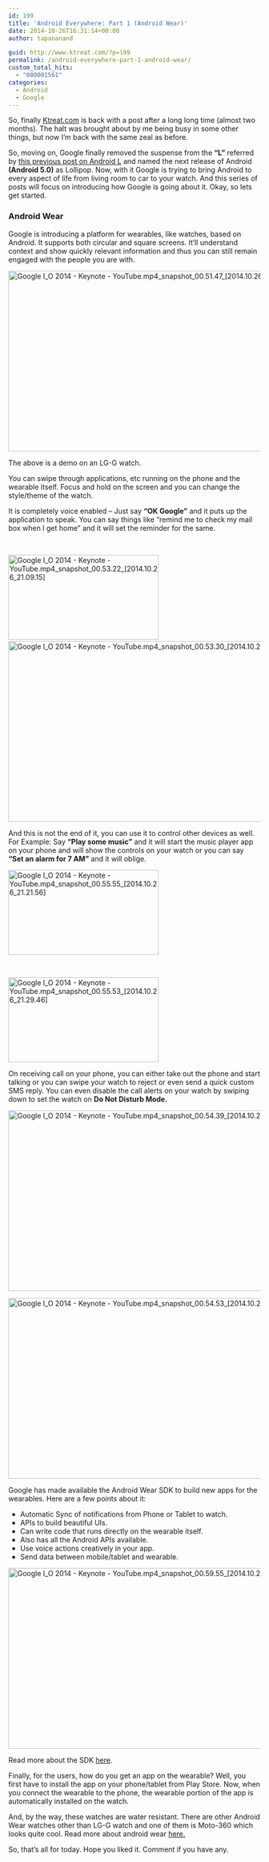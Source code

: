 ```yaml
---
id: 199
title: 'Android Everywhere: Part 1 (Android Wear)'
date: 2014-10-26T16:31:14+00:00
author: tapananand

guid: http://www.ktreat.com/?p=199
permalink: /android-everywhere-part-1-android-wear/
custom_total_hits:
  - "000001561"
categories:
  - Android
  - Google
---
```

So, finally <a title="Ktreat - A Computer Science Blog" href="http://www.ktreat.com" target="_blank">Ktreat.com</a> is back with a post after a long long time (almost two months). The halt was brought about by me being busy in some other things, but now I&#8217;m back with the same zeal as before.

So, moving on, Google finally removed the suspense from the **&#8220;L&#8221;** referred by <a title="Android L – the cool new Android" href="http://www.ktreat.com/?p=178" target="_blank">this previous post on Android L</a> and named the next release of Android **(Android 5.0)** as Lollipop. Now, with it Google is trying to bring Android to every aspect of life from living room to car to your watch. And this series of posts will focus on introducing how Google is going about it. Okay, so lets get started.

### Android Wear

Google is introducing a platform for wearables, like watches, based on Android. It supports both circular and square screens. It&#8217;ll understand context and show quickly relevant information and thus you can still remain engaged with the people you are with.

[<img class="aligncenter wp-image-284 size-large" src="http://www.ktreat.com/wp-content/uploads/2015/01/Google-I_O-2014-Keynote-YouTube.mp4_snapshot_00.51.47_2014.10.26_20.58.55-1024x576.jpg" alt="Google I_O 2014 - Keynote - YouTube.mp4_snapshot_00.51.47_[2014.10.26_20.58.55]" width="640" height="360" srcset="http://www.ktreat.com/wp-content/uploads/2015/01/Google-I_O-2014-Keynote-YouTube.mp4_snapshot_00.51.47_2014.10.26_20.58.55-1024x576.jpg 1024w, http://www.ktreat.com/wp-content/uploads/2015/01/Google-I_O-2014-Keynote-YouTube.mp4_snapshot_00.51.47_2014.10.26_20.58.55-300x169.jpg 300w, http://www.ktreat.com/wp-content/uploads/2015/01/Google-I_O-2014-Keynote-YouTube.mp4_snapshot_00.51.47_2014.10.26_20.58.55-533x300.jpg 533w" sizes="(max-width: 640px) 100vw, 640px" />](http://www.ktreat.com/wp-content/uploads/2015/01/Google-I_O-2014-Keynote-YouTube.mp4_snapshot_00.51.47_2014.10.26_20.58.55.jpg)

The above is a demo on an LG-G watch.

You can swipe through applications, etc running on the phone and the wearable itself. Focus and hold on the screen and you can change the style/theme of the watch.

It is completely voice enabled &#8211; Just say **&#8220;OK Google&#8221;** and it puts up the application to speak. You can say things like &#8220;remind me to check my mail box when I get home&#8221; and it will set the reminder for the same.

&nbsp;

[<img class="aligncenter size-medium wp-image-285" src="http://www.ktreat.com/wp-content/uploads/2015/01/Google-I_O-2014-Keynote-YouTube.mp4_snapshot_00.53.22_2014.10.26_21.09.15-300x169.jpg" alt="Google I_O 2014 - Keynote - YouTube.mp4_snapshot_00.53.22_[2014.10.26_21.09.15]" width="300" height="169" srcset="http://www.ktreat.com/wp-content/uploads/2015/01/Google-I_O-2014-Keynote-YouTube.mp4_snapshot_00.53.22_2014.10.26_21.09.15-300x169.jpg 300w, http://www.ktreat.com/wp-content/uploads/2015/01/Google-I_O-2014-Keynote-YouTube.mp4_snapshot_00.53.22_2014.10.26_21.09.15-1024x576.jpg 1024w, http://www.ktreat.com/wp-content/uploads/2015/01/Google-I_O-2014-Keynote-YouTube.mp4_snapshot_00.53.22_2014.10.26_21.09.15-533x300.jpg 533w" sizes="(max-width: 300px) 100vw, 300px" />](http://www.ktreat.com/wp-content/uploads/2015/01/Google-I_O-2014-Keynote-YouTube.mp4_snapshot_00.53.22_2014.10.26_21.09.15.jpg)  [<img class="aligncenter size-large wp-image-286" src="http://www.ktreat.com/wp-content/uploads/2015/01/Google-I_O-2014-Keynote-YouTube.mp4_snapshot_00.53.30_2014.10.26_21.15.17-1024x576.jpg" alt="Google I_O 2014 - Keynote - YouTube.mp4_snapshot_00.53.30_[2014.10.26_21.15.17]" width="640" height="360" srcset="http://www.ktreat.com/wp-content/uploads/2015/01/Google-I_O-2014-Keynote-YouTube.mp4_snapshot_00.53.30_2014.10.26_21.15.17-1024x576.jpg 1024w, http://www.ktreat.com/wp-content/uploads/2015/01/Google-I_O-2014-Keynote-YouTube.mp4_snapshot_00.53.30_2014.10.26_21.15.17-300x169.jpg 300w, http://www.ktreat.com/wp-content/uploads/2015/01/Google-I_O-2014-Keynote-YouTube.mp4_snapshot_00.53.30_2014.10.26_21.15.17-533x300.jpg 533w" sizes="(max-width: 640px) 100vw, 640px" />](http://www.ktreat.com/wp-content/uploads/2015/01/Google-I_O-2014-Keynote-YouTube.mp4_snapshot_00.53.30_2014.10.26_21.15.17.jpg)

And this is not the end of it, you can use it to control other devices as well. For Example: Say **&#8220;Play some music&#8221;** and it will start the music player app on your phone and will show the controls on your watch or you can say **&#8220;Set an alarm for 7 AM&#8221;** and it will oblige.

[<img class="aligncenter size-medium wp-image-288" src="http://www.ktreat.com/wp-content/uploads/2015/01/Google-I_O-2014-Keynote-YouTube.mp4_snapshot_00.55.55_2014.10.26_21.21.56-300x169.jpg" alt="Google I_O 2014 - Keynote - YouTube.mp4_snapshot_00.55.55_[2014.10.26_21.21.56]" width="300" height="169" srcset="http://www.ktreat.com/wp-content/uploads/2015/01/Google-I_O-2014-Keynote-YouTube.mp4_snapshot_00.55.55_2014.10.26_21.21.56-300x169.jpg 300w, http://www.ktreat.com/wp-content/uploads/2015/01/Google-I_O-2014-Keynote-YouTube.mp4_snapshot_00.55.55_2014.10.26_21.21.56-1024x576.jpg 1024w, http://www.ktreat.com/wp-content/uploads/2015/01/Google-I_O-2014-Keynote-YouTube.mp4_snapshot_00.55.55_2014.10.26_21.21.56-533x300.jpg 533w" sizes="(max-width: 300px) 100vw, 300px" />](http://www.ktreat.com/wp-content/uploads/2015/01/Google-I_O-2014-Keynote-YouTube.mp4_snapshot_00.55.55_2014.10.26_21.21.56.jpg)

&nbsp;

[<img class="aligncenter size-medium wp-image-287" src="http://www.ktreat.com/wp-content/uploads/2015/01/Google-I_O-2014-Keynote-YouTube.mp4_snapshot_00.55.53_2014.10.26_21.29.46-300x169.jpg" alt="Google I_O 2014 - Keynote - YouTube.mp4_snapshot_00.55.53_[2014.10.26_21.29.46]" width="300" height="169" srcset="http://www.ktreat.com/wp-content/uploads/2015/01/Google-I_O-2014-Keynote-YouTube.mp4_snapshot_00.55.53_2014.10.26_21.29.46-300x169.jpg 300w, http://www.ktreat.com/wp-content/uploads/2015/01/Google-I_O-2014-Keynote-YouTube.mp4_snapshot_00.55.53_2014.10.26_21.29.46-1024x576.jpg 1024w, http://www.ktreat.com/wp-content/uploads/2015/01/Google-I_O-2014-Keynote-YouTube.mp4_snapshot_00.55.53_2014.10.26_21.29.46-533x300.jpg 533w" sizes="(max-width: 300px) 100vw, 300px" />](http://www.ktreat.com/wp-content/uploads/2015/01/Google-I_O-2014-Keynote-YouTube.mp4_snapshot_00.55.53_2014.10.26_21.29.46.jpg)

On receiving call on your phone, you can either take out the phone and start talking or you can swipe your watch to reject or even send a quick custom SMS reply. You can even disable the call alerts on your watch by swiping down to set the watch on **Do Not Disturb Mode.** 

[<img class="aligncenter wp-image-290 size-large" src="http://www.ktreat.com/wp-content/uploads/2015/01/Google-I_O-2014-Keynote-YouTube.mp4_snapshot_00.54.39_2014.10.26_21.33.16-1024x576.jpg" alt="Google I_O 2014 - Keynote - YouTube.mp4_snapshot_00.54.39_[2014.10.26_21.33.16]" width="640" height="360" srcset="http://www.ktreat.com/wp-content/uploads/2015/01/Google-I_O-2014-Keynote-YouTube.mp4_snapshot_00.54.39_2014.10.26_21.33.16-1024x576.jpg 1024w, http://www.ktreat.com/wp-content/uploads/2015/01/Google-I_O-2014-Keynote-YouTube.mp4_snapshot_00.54.39_2014.10.26_21.33.16-300x169.jpg 300w, http://www.ktreat.com/wp-content/uploads/2015/01/Google-I_O-2014-Keynote-YouTube.mp4_snapshot_00.54.39_2014.10.26_21.33.16-533x300.jpg 533w" sizes="(max-width: 640px) 100vw, 640px" />](http://www.ktreat.com/wp-content/uploads/2015/01/Google-I_O-2014-Keynote-YouTube.mp4_snapshot_00.54.39_2014.10.26_21.33.16.jpg)

[<img class="aligncenter size-large wp-image-289" src="http://www.ktreat.com/wp-content/uploads/2015/01/Google-I_O-2014-Keynote-YouTube.mp4_snapshot_00.54.53_2014.10.26_21.29.08-1024x576.jpg" alt="Google I_O 2014 - Keynote - YouTube.mp4_snapshot_00.54.53_[2014.10.26_21.29.08]" width="640" height="360" srcset="http://www.ktreat.com/wp-content/uploads/2015/01/Google-I_O-2014-Keynote-YouTube.mp4_snapshot_00.54.53_2014.10.26_21.29.08-1024x576.jpg 1024w, http://www.ktreat.com/wp-content/uploads/2015/01/Google-I_O-2014-Keynote-YouTube.mp4_snapshot_00.54.53_2014.10.26_21.29.08-300x169.jpg 300w, http://www.ktreat.com/wp-content/uploads/2015/01/Google-I_O-2014-Keynote-YouTube.mp4_snapshot_00.54.53_2014.10.26_21.29.08-533x300.jpg 533w" sizes="(max-width: 640px) 100vw, 640px" />](http://www.ktreat.com/wp-content/uploads/2015/01/Google-I_O-2014-Keynote-YouTube.mp4_snapshot_00.54.53_2014.10.26_21.29.08.jpg)

Google has made available the Android Wear SDK to build new apps for the wearables. Here are a few points about it:

<ul type="square">
  <li>
    Automatic Sync of notifications from Phone or Tablet to watch.
  </li>
  <li>
    APIs to build beautiful UIs.
  </li>
  <li>
    Can write code that runs directly on the wearable itself.
  </li>
  <li>
    Also has all the Android APIs available.
  </li>
  <li>
    Use voice actions creatively in your app.
  </li>
  <li>
    Send data between mobile/tablet and wearable.
  </li>
</ul>

[<img class="aligncenter size-large wp-image-291" src="http://www.ktreat.com/wp-content/uploads/2015/01/Google-I_O-2014-Keynote-YouTube.mp4_snapshot_00.59.55_2014.10.26_21.42.32-1024x576.jpg" alt="Google I_O 2014 - Keynote - YouTube.mp4_snapshot_00.59.55_[2014.10.26_21.42.32]" width="640" height="360" srcset="http://www.ktreat.com/wp-content/uploads/2015/01/Google-I_O-2014-Keynote-YouTube.mp4_snapshot_00.59.55_2014.10.26_21.42.32-1024x576.jpg 1024w, http://www.ktreat.com/wp-content/uploads/2015/01/Google-I_O-2014-Keynote-YouTube.mp4_snapshot_00.59.55_2014.10.26_21.42.32-300x169.jpg 300w, http://www.ktreat.com/wp-content/uploads/2015/01/Google-I_O-2014-Keynote-YouTube.mp4_snapshot_00.59.55_2014.10.26_21.42.32-533x300.jpg 533w" sizes="(max-width: 640px) 100vw, 640px" />](http://www.ktreat.com/wp-content/uploads/2015/01/Google-I_O-2014-Keynote-YouTube.mp4_snapshot_00.59.55_2014.10.26_21.42.32.jpg)

Read more about the SDK <a title="Android Wear | Android Developers" href="http://developer.android.com/wear/index.html" target="_blank">here</a>.

Finally, for the users, how do you get an app on the wearable? Well, you first have to install the app on your phone/tablet from Play Store. Now, when you connect the wearable to the phone, the wearable portion of the app is automatically installed on the watch.

And, by the way, these watches are water resistant. There are other Android Wear watches other than LG-G watch and one of them is Moto-360 which looks quite cool. Read more about android wear <a title="Android Wear" href="http://www.android.com/wear/index.html" target="_blank">here.</a>

So, that&#8217;s all for today. Hope you liked it. Comment if you have any.